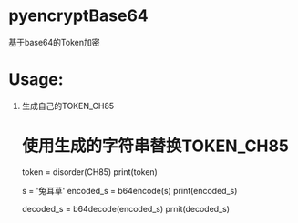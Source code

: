 # pyencryptBase64
基于base64的Token加密

# Usage:
1. 生成自己的TOKEN_CH85

    # 使用生成的字符串替换TOKEN_CH85
    token = disorder(CH85)
    print(token)
    

    s = '兔耳草'
    encoded_s = b64encode(s)
    print(encoded_s)
  
    decoded_s = b64decode(encoded_s)
    prnit(decoded_s)
